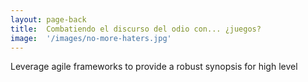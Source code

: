 ```yaml
---
layout: page-back
title:  Combatiendo el discurso del odio con... ¿juegos?
image:  '/images/no-more-haters.jpg'
---
```

Leverage agile frameworks to provide a robust synopsis for high level 